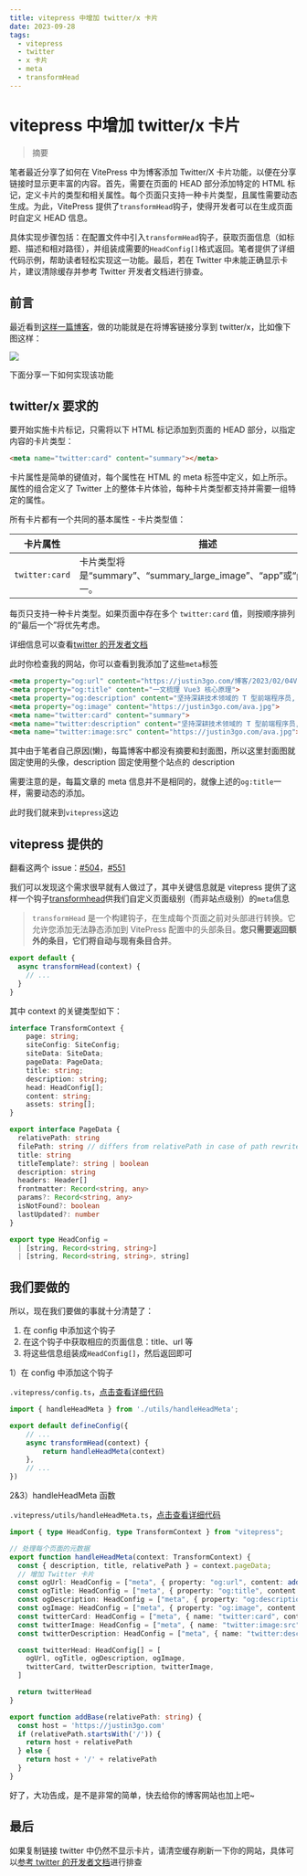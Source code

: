 ```yaml
---
title: vitepress 中增加 twitter/x 卡片
date: 2023-09-28
tags: 
  - vitepress
  - twitter
  - x 卡片
  - meta
  - transformHead
---
```


# vitepress 中增加 twitter/x 卡片

> 摘要

<!-- DESC SEP -->

笔者最近分享了如何在 VitePress 中为博客添加 Twitter/X 卡片功能，以便在分享链接时显示更丰富的内容。首先，需要在页面的 HEAD 部分添加特定的 HTML 标记，定义卡片的类型和相关属性。每个页面只支持一种卡片类型，且属性需要动态生成。为此，VitePress 提供了`transformHead`钩子，使得开发者可以在生成页面时自定义 HEAD 信息。

具体实现步骤包括：在配置文件中引入`transformHead`钩子，获取页面信息（如标题、描述和相对路径），并组装成需要的`HeadConfig[]`格式返回。笔者提供了详细代码示例，帮助读者轻松实现这一功能。最后，若在 Twitter 中未能正确显示卡片，建议清除缓存并参考 Twitter 开发者文档进行排查。

<!-- DESC SEP -->

## 前言

最近看到[这样一篇博客](https://www.toobug.net/article/web/2022/add-twitter-card-for-blog.html)，做的功能就是在将博客链接分享到 twitter/x，比如像下图这样：

![](https://oss.justin3go.com/blogs/Pasted%20image%2020230928160327.png)

下面分享一下如何实现该功能

## twitter/x 要求的

要开始实施卡片标记，只需将以下 HTML 标记添加到页面的 HEAD 部分，以指定内容的卡片类型：

```html
<meta name="twitter:card" content="summary"></meta>
```

卡片属性是简单的键值对，每个属性在 HTML 的 meta 标签中定义，如上所示。属性的组合定义了 Twitter 上的整体卡片体验，每种卡片类型都支持并需要一组特定的属性。

所有卡片都有一个共同的基本属性 - 卡片类型值：

|卡片属性|描述|
|---|---|
|`twitter:card`|卡片类型将是“summary”、“summary_large_image”、“app”或“player”之一。|

每页只支持一种卡片类型。如果页面中存在多个 `twitter:card` 值，则按顺序排列的“最后一个”将优先考虑。

详细信息可以查看[twitter 的开发者文档](https://developer.twitter.com/en/docs/twitter-for-websites/cards/guides/getting-started)

此时你检查我的网站，你可以查看到我添加了这些`meta`标签

```html
<meta property="og:url" content="https://justin3go.com/博客/2023/02/04Vue3 相关原理梳理.html">
<meta property="og:title" content="一文梳理 Vue3 核心原理">
<meta property="og:description" content="坚持深耕技术领域的 T 型前端程序员, 喜欢 Vuejs、Nestjs, 还会点 python、nlp、web3、后端">
<meta property="og:image" content="https://justin3go.com/ava.jpg">
<meta name="twitter:card" content="summary">
<meta name="twitter:description" content="坚持深耕技术领域的 T 型前端程序员, 喜欢 Vuejs、Nestjs, 还会点 python、nlp、web3、后端">
<meta name="twitter:image:src" content="https://justin3go.com/ava.jpg">
```

其中由于笔者自己原因(懒)，每篇博客中都没有摘要和封面图，所以这里封面图就固定使用的头像，description 固定使用整个站点的 description

需要注意的是，每篇文章的 meta 信息并不是相同的，就像上述的`og:title`一样，需要动态的添加。

此时我们就来到`vitepress`这边

## vitepress 提供的

翻看这两个 issue：[#504](https://github.com/vuejs/vitepress/issues/504)，[#551](https://github.com/vuejs/vitepress/issues/551)

我们可以发现这个需求很早就有人做过了，其中关键信息就是 vitepress 提供了这样一个钩子[transformhead](https://vitepress.dev/reference/site-config#transformhead)供我们自定义页面级别（而非站点级别）的`meta`信息

> `transformHead` 是一个构建钩子，在生成每个页面之前对头部进行转换。它允许您添加无法静态添加到 VitePress 配置中的头部条目。**您只需要返回额外的条目，它们将自动与现有条目合并**。

```ts
export default {
  async transformHead(context) {
    // ...
  }
}
```

其中 context 的关键类型如下：

```ts
interface TransformContext {
    page: string;
    siteConfig: SiteConfig;
    siteData: SiteData;
    pageData: PageData;
    title: string;
    description: string;
    head: HeadConfig[];
    content: string;
    assets: string[];
}

export interface PageData {
  relativePath: string
  filePath: string // differs from relativePath in case of path rewrites
  title: string
  titleTemplate?: string | boolean
  description: string
  headers: Header[]
  frontmatter: Record<string, any>
  params?: Record<string, any>
  isNotFound?: boolean
  lastUpdated?: number
}

export type HeadConfig =
  | [string, Record<string, string>]
  | [string, Record<string, string>, string]
```

## 我们要做的

所以，现在我们要做的事就十分清楚了：

1. 在 config 中添加这个钩子
2. 在这个钩子中获取相应的页面信息：title、url 等
3. 将这些信息组装成`HeadConfig[]`，然后返回即可

1）在 config 中添加这个钩子

`.vitepress/config.ts`，[点击查看详细代码](https://github.com/Justin3go/justin3go.github.io/blob/master/docs/.vitepress/config.ts#L46)

```ts
import { handleHeadMeta } from './utils/handleHeadMeta';

export default defineConfig({
    // ...
	async transformHead(context) {
        return handleHeadMeta(context)
    },
    // ...
})
```

2&3）handleHeadMeta 函数

`.vitepress/utils/handleHeadMeta.ts`，[点击查看详细代码](https://github.com/Justin3go/justin3go.github.io/blob/master/docs/.vitepress/utils/handleHeadMeta.ts)

```ts
import { type HeadConfig, type TransformContext } from "vitepress";

// 处理每个页面的元数据
export function handleHeadMeta(context: TransformContext) {
  const { description, title, relativePath } = context.pageData;
  // 增加 Twitter 卡片
  const ogUrl: HeadConfig = ["meta", { property: "og:url", content: addBase(relativePath.slice(0, -3)) + '.html' }]
  const ogTitle: HeadConfig = ["meta", { property: "og:title", content: title }]
  const ogDescription: HeadConfig = ["meta", { property: "og:description", content: description || context.description }]
  const ogImage: HeadConfig = ["meta", { property: "og:image", content: "https://justin3go.com/ava.jpg" }]
  const twitterCard: HeadConfig = ["meta", { name: "twitter:card", content: "summary" }]
  const twitterImage: HeadConfig = ["meta", { name: "twitter:image:src", content: "https://justin3go.com/ava.jpg" }]
  const twitterDescription: HeadConfig = ["meta", { name: "twitter:description", content: description || context.description }]

  const twitterHead: HeadConfig[] = [
    ogUrl, ogTitle, ogDescription, ogImage,
    twitterCard, twitterDescription, twitterImage,
  ]

  return twitterHead
}

export function addBase(relativePath: string) {
  const host = 'https://justin3go.com'
  if (relativePath.startsWith('/')) {
    return host + relativePath
  } else {
    return host + '/' + relativePath
  }
}
```

好了，大功告成，是不是非常的简单，快去给你的博客网站也加上吧~

## 最后

如果复制链接 twitter 中仍然不显示卡片，请清空缓存刷新一下你的网站，具体可以[参考 twitter 的开发者文档](https://developer.twitter.com/en/docs/twitter-for-websites/cards/guides/getting-started#crawling)进行排查



